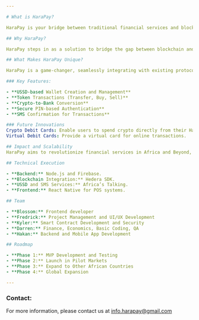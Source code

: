 ```yaml
---

# What is HaraPay? 

HaraPay is your bridge between traditional financial services and blockchain technology, tailored specifically for Africa. Conducting crypto transactions in regions with limited internet access can be challenging, and HaraPay addresses this by enabling seamless and secure transactions via USSD, eliminating the dependency on internet connectivity.

## Why HaraPay?

HaraPay steps in as a solution to bridge the gap between blockchain and traditional financial systems. It empowers users to interact with cryptocurrencies and fiat seamlessly, even in areas with limited internet access. HaraPay integrates with existing financial tools, allowing users to conduct financial transactions, including buying crypto, transferring funds, and making deposits, all from a basic mobile phone.

## What Makes HaraPay Unique?

HaraPay is a game-changer, seamlessly integrating with existing protocols and tools to offer a straightforward and user-friendly interface for cryptocurrency and fiat transactions. Instead of navigating multiple platforms to perform a single transaction, HaraPay provides an all-in-one solution. With HaraPay, managing your finances becomes as simple as dialing a short code on your mobile device.

### Key Features:

- **USSD-based Wallet Creation and Management** 
- **Token Transactions (Transfer, Buy, Sell)** 
- **Crypto-to-Bank Conversion** 
- **Secure PIN-based Authentication** 
- **SMS Confirmation for Transactions** 

### Future Innovations
Crypto Debit Cards: Enable users to spend crypto directly from their HaraPay wallets.
Virtual Debit Cards: Provide a virtual card for online transactions.

## Impact and Scalability
HaraPay aims to revolutionize financial services in Africa and Beyond, providing financial inclusion for millions of unbanked individuals and empowering local businesses, thereby contributing to economic growth.

## Technical Execution

- **Backend:** Node.js and Firebase.
- **Blockchain Integration:** Hedera SDK.
- **USSD and SMS Services:** Africa’s Talking.
- **Frontend:** React Native for POS systems.

## Team

- **Blossom:** Frontend developer
- **Fredrick:** Project Management and UI/UX Development
- **Kyler:** Smart Contract Development and Security
- **Darren:** Finance, Economics, Basic Coding, QA
- **Hakan:** Backend and Mobile App Development

## Roadmap

- **Phase 1:** MVP Development and Testing
- **Phase 2:** Launch in Pilot Markets
- **Phase 3:** Expand to Other African Countries
- **Phase 4:** Global Expansion

---
```

### Contact:
For more information, please contact us at info.harapay@gmail.com


